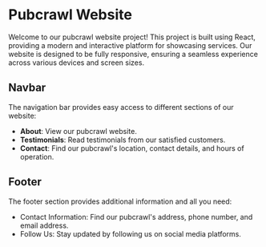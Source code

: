# Pubcrawl Website

Welcome to our pubcrawl website project! This project is built using React, providing a modern and interactive platform for showcasing services. Our website is designed to be fully responsive, ensuring a seamless experience across various devices and screen sizes.


## Navbar
The navigation bar provides easy access to different sections of our website:
- **About**: View our pubcrawl website.
- **Testimonials**: Read testimonials from our satisfied customers.
- **Contact**: Find our pubcrawl's location, contact details, and hours of operation.


## Footer

The footer section provides additional information and all you need:

- Contact Information: Find our pubcrawl's address, phone number, and email address.
- Follow Us: Stay updated by following us on social media platforms.
  
